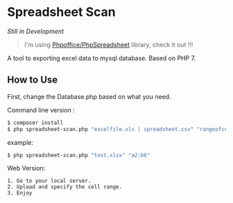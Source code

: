 # Spreadsheet Scan

*Still in Development*

> I'm using [Phpoffice/PhpSpreadsheet](https://github.com/PHPOffice/PhpSpreadsheet) library, check it out !!!

A tool to exporting excel data to mysql database. Based on PHP 7.

## How to Use
First, change the Database.php based on what you need.

Command line version : 
```sh
$ composer install
$ php spreadsheet-scan.php "excelfile.xls | spreadsheet.csv" "rangeofcell"
```
example: 
```sh
$ php spreadsheet-scan.php "test.xlsx" "a2:b6"
```

Web Version:
```
1. Go to your local server.
2. Upload and specify the cell range.
3. Enjoy
```